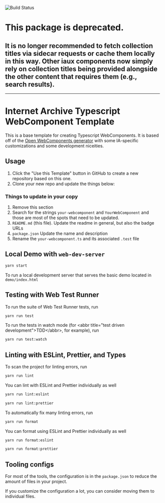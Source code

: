 ![Build Status](https://github.com/internetarchive/iaux-typescript-wc-template/actions/workflows/ci.yml/badge.svg)

<h1>This package is deprecated.</h1>
<h2>It is no longer recommended to fetch collection titles via sidecar requests or cache them locally in this way. Other iaux components now simply rely on collection titles being provided alongside the other content that requires them (e.g., search results).</h2>
<hr>

# Internet Archive Typescript WebComponent Template

This is a base template for creating Typescript WebComponents. It is based off of the [Open WebComponents generator](https://open-wc.org/docs/development/generator/) with some IA-specific customizations and some development niceities.

## Usage

1. Click the "Use this Template" button in GitHub to create a new repository based on this one.
2. Clone your new repo and update the things below:

### Things to update in your copy
1. Remove this section
2. Search for the strings `your-webcomponent` and `YourWebComponent` and those are most of the spots that need to be updated.
3. `README.md` (this file). Update the readme in general, but also the badge URLs
4. `package.json` Update the name and description
5. Rename the `your-webcomponent.ts` and its associated `.test` file

## Local Demo with `web-dev-server`
```bash
yarn start
```
To run a local development server that serves the basic demo located in `demo/index.html`

## Testing with Web Test Runner
To run the suite of Web Test Runner tests, run
```bash
yarn run test
```

To run the tests in watch mode (for &lt;abbr title=&#34;test driven development&#34;&gt;TDD&lt;/abbr&gt;, for example), run

```bash
yarn run test:watch
```

## Linting with ESLint, Prettier, and Types
To scan the project for linting errors, run
```bash
yarn run lint
```

You can lint with ESLint and Prettier individually as well
```bash
yarn run lint:eslint
```
```bash
yarn run lint:prettier
```

To automatically fix many linting errors, run
```bash
yarn run format
```

You can format using ESLint and Prettier individually as well
```bash
yarn run format:eslint
```
```bash
yarn run format:prettier
```

## Tooling configs

For most of the tools, the configuration is in the `package.json` to reduce the amount of files in your project.

If you customize the configuration a lot, you can consider moving them to individual files.
